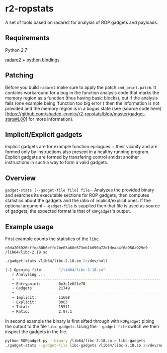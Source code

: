 r2-ropstats
===========

A set of tools based on radare2 for analysis of ROP gadgets and payloads.

## Requirements

Python 2.7

[radare2](https://github.com/radare/radare2) + [python bindings](https://github.com/radare/radare2-bindings)

## Patching

Before you build `radare2` make sure to apply the patch `cmd_print.patch`. It contains workaround for a bug in the function analysis code that marks the memory region as a function (thus having basic blocks), but if the analysis fails (one example being 'function too big error') then the information is not provided and the memory region is in a bogus state (see (source code here)[https://github.com/shaded-enmity/r2-ropstats/blob/master/gadget-stats#L80] for more information).

## Implicit/Explicit gadgets

Implicit gadgets are for example function epilogues + their vicinity and are formed only by instructions also present in a healthy running program. Explicit gadgets are formed by transfering control amidst another instructions in such a way to form a valid gadgets.

## Overview

`gadget-stats [--gadget-file file] file` - Analyzes the provided binary and searches its executable sections for ROP gadgets, then computes statistics about the gadgets and the ratio of implicit/explicit ones. If the optional argument `--gadget-file` is supplied then that file is used as source of gadgets, the expected format is that of `ROPgadget`'s output.

## Example usage

First example counts the statistics of the `libc`.

```
c0da206026cffea80b6effe2be03a68e573eb1b090a72dfdeaa4f6a958a929e9  /lib64/libc-2.18.so
```

```bash
./gadget-stats /lib64/libc-2.18.so 2>/dev/null

[-] Opening file:       "/lib64/libc-2.18.so"
   ✓ Analyzing ...
   ➙ ----------------------------------------------------------------------
   ➙ Entrypoint:        0x3c1e621e70
   ➙ Gadgets:           21749
   ➙ ----------------------------------------------------------------------
   ➙ Implicit:          11608
   ➙ Explicit:          3903
   ➙ Total:             15511
   » Ratio:             2.97:1
```

In second example the binary is first sifted through with `ROPgadget` piping the output to the file `libc-gadgets`. Using the `--gadget-file` switch we then inspect the gadgets in the file. 

```bash
python ROPgadget.py --binary /lib64/libc-2.18.so > libc-gadgets
./gadget-stats --gadget-file libc-gadgets /lib64/libc-2.18.so 2>/dev/null
```
